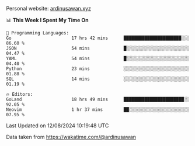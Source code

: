 Personal website: [ardinusawan.xyz](https://ardinusawan.xyz)

<!--START_SECTION:waka-->
📊 **This Week I Spent My Time On** 

```text
💬 Programming Languages: 
Go                       17 hrs 42 mins      ██████████████████████░░░   86.60 % 
JSON                     54 mins             █░░░░░░░░░░░░░░░░░░░░░░░░   04.47 % 
YAML                     54 mins             █░░░░░░░░░░░░░░░░░░░░░░░░   04.40 % 
Python                   23 mins             ░░░░░░░░░░░░░░░░░░░░░░░░░   01.88 % 
SQL                      14 mins             ░░░░░░░░░░░░░░░░░░░░░░░░░   01.19 % 

🔥 Editors: 
GoLand                   18 hrs 49 mins      ███████████████████████░░   92.05 % 
Neovim                   1 hr 37 mins        ██░░░░░░░░░░░░░░░░░░░░░░░   07.95 % 
```


 Last Updated on 12/08/2024 10:19:48 UTC
<!--END_SECTION:waka-->
Data taken from https://wakatime.com/@ardinusawan
